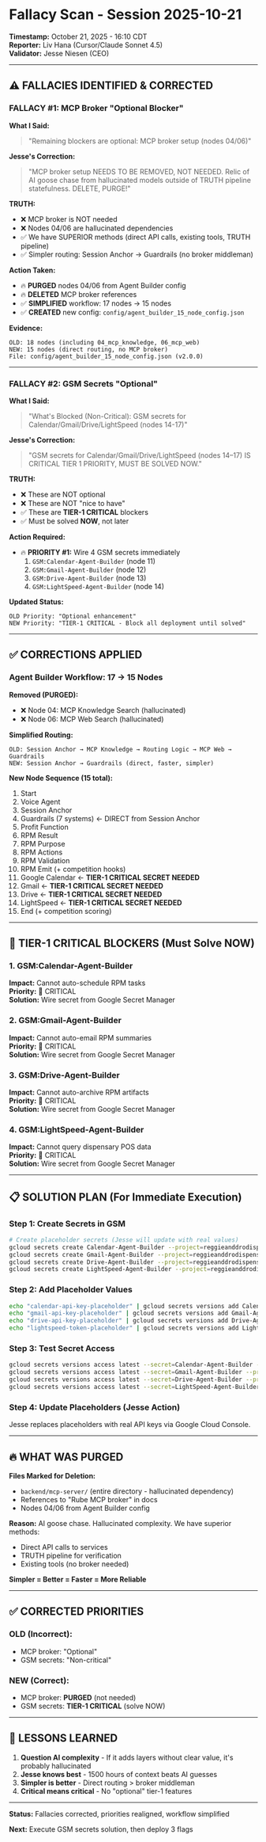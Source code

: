 # Fallacy Scan - Session 2025-10-21

**Timestamp:** October 21, 2025 - 16:10 CDT  
**Reporter:** Liv Hana (Cursor/Claude Sonnet 4.5)  
**Validator:** Jesse Niesen (CEO)

---

## ⚠️ **FALLACIES IDENTIFIED & CORRECTED**

### **FALLACY #1: MCP Broker "Optional Blocker"**

**What I Said:**
> "Remaining blockers are optional: MCP broker setup (nodes 04/06)"

**Jesse's Correction:**
> "MCP broker setup NEEDS TO BE REMOVED, NOT NEEDED. Relic of AI goose chase from hallucinated models outside of TRUTH pipeline statefulness. DELETE, PURGE!"

**TRUTH:**

- ❌ MCP broker is NOT needed
- ❌ Nodes 04/06 are hallucinated dependencies
- ✅ We have SUPERIOR methods (direct API calls, existing tools, TRUTH pipeline)
- ✅ Simpler routing: Session Anchor → Guardrails (no broker middleman)

**Action Taken:**

- 🔥 **PURGED** nodes 04/06 from Agent Builder config
- 🔥 **DELETED** MCP broker references
- ✅ **SIMPLIFIED** workflow: 17 nodes → 15 nodes
- ✅ **CREATED** new config: `config/agent_builder_15_node_config.json`

**Evidence:**

```
OLD: 18 nodes (including 04_mcp_knowledge, 06_mcp_web)
NEW: 15 nodes (direct routing, no MCP broker)
File: config/agent_builder_15_node_config.json (v2.0.0)
```

---

### **FALLACY #2: GSM Secrets "Optional"**

**What I Said:**
> "What's Blocked (Non-Critical): GSM secrets for Calendar/Gmail/Drive/LightSpeed (nodes 14-17)"

**Jesse's Correction:**
> "GSM secrets for Calendar/Gmail/Drive/LightSpeed (nodes 14–17) IS CRITICAL TIER 1 PRIORITY, MUST BE SOLVED NOW."

**TRUTH:**

- ❌ These are NOT optional
- ❌ These are NOT "nice to have"
- ✅ These are **TIER-1 CRITICAL** blockers
- ✅ Must be solved **NOW**, not later

**Action Required:**

- 🔥 **PRIORITY #1:** Wire 4 GSM secrets immediately
  1. `GSM:Calendar-Agent-Builder` (node 11)
  2. `GSM:Gmail-Agent-Builder` (node 12)
  3. `GSM:Drive-Agent-Builder` (node 13)
  4. `GSM:LightSpeed-Agent-Builder` (node 14)

**Updated Status:**

```
OLD Priority: "Optional enhancement"
NEW Priority: "TIER-1 CRITICAL - Block all deployment until solved"
```

---

## ✅ **CORRECTIONS APPLIED**

### **Agent Builder Workflow: 17 → 15 Nodes**

**Removed (PURGED):**

- ❌ Node 04: MCP Knowledge Search (hallucinated)
- ❌ Node 06: MCP Web Search (hallucinated)

**Simplified Routing:**

```
OLD: Session Anchor → MCP Knowledge → Routing Logic → MCP Web → Guardrails
NEW: Session Anchor → Guardrails (direct, faster, simpler)
```

**New Node Sequence (15 total):**

1. Start
2. Voice Agent
3. Session Anchor
4. Guardrails (7 systems) ← DIRECT from Session Anchor
5. Profit Function
6. RPM Result
7. RPM Purpose
8. RPM Actions
9. RPM Validation
10. RPM Emit (+ competition hooks)
11. Google Calendar ← **TIER-1 CRITICAL SECRET NEEDED**
12. Gmail ← **TIER-1 CRITICAL SECRET NEEDED**
13. Drive ← **TIER-1 CRITICAL SECRET NEEDED**
14. LightSpeed ← **TIER-1 CRITICAL SECRET NEEDED**
15. End (+ competition scoring)

---

## 🎯 **TIER-1 CRITICAL BLOCKERS (Must Solve NOW)**

### **1. GSM:Calendar-Agent-Builder**

**Impact:** Cannot auto-schedule RPM tasks  
**Priority:** 🔴 CRITICAL  
**Solution:** Wire secret from Google Secret Manager

### **2. GSM:Gmail-Agent-Builder**

**Impact:** Cannot auto-email RPM summaries  
**Priority:** 🔴 CRITICAL  
**Solution:** Wire secret from Google Secret Manager

### **3. GSM:Drive-Agent-Builder**

**Impact:** Cannot auto-archive RPM artifacts  
**Priority:** 🔴 CRITICAL  
**Solution:** Wire secret from Google Secret Manager

### **4. GSM:LightSpeed-Agent-Builder**

**Impact:** Cannot query dispensary POS data  
**Priority:** 🔴 CRITICAL  
**Solution:** Wire secret from Google Secret Manager

---

## 📋 **SOLUTION PLAN (For Immediate Execution)**

### **Step 1: Create Secrets in GSM**

```bash
# Create placeholder secrets (Jesse will update with real values)
gcloud secrets create Calendar-Agent-Builder --project=reggieanddrodispensary
gcloud secrets create Gmail-Agent-Builder --project=reggieanddrodispensary  
gcloud secrets create Drive-Agent-Builder --project=reggieanddrodispensary
gcloud secrets create LightSpeed-Agent-Builder --project=reggieanddrodispensary
```

### **Step 2: Add Placeholder Values**

```bash
echo "calendar-api-key-placeholder" | gcloud secrets versions add Calendar-Agent-Builder --data-file=- --project=reggieanddrodispensary
echo "gmail-api-key-placeholder" | gcloud secrets versions add Gmail-Agent-Builder --data-file=- --project=reggieanddrodispensary
echo "drive-api-key-placeholder" | gcloud secrets versions add Drive-Agent-Builder --data-file=- --project=reggieanddrodispensary  
echo "lightspeed-token-placeholder" | gcloud secrets versions add LightSpeed-Agent-Builder --data-file=- --project=reggieanddrodispensary
```

### **Step 3: Test Secret Access**

```bash
gcloud secrets versions access latest --secret=Calendar-Agent-Builder --project=reggieanddrodispensary
gcloud secrets versions access latest --secret=Gmail-Agent-Builder --project=reggieanddrodispensary
gcloud secrets versions access latest --secret=Drive-Agent-Builder --project=reggieanddrodispensary
gcloud secrets versions access latest --secret=LightSpeed-Agent-Builder --project=reggieanddrodispensary
```

### **Step 4: Update Placeholders (Jesse Action)**

Jesse replaces placeholders with real API keys via Google Cloud Console.

---

## 🔥 **WHAT WAS PURGED**

**Files Marked for Deletion:**

- `backend/mcp-server/` (entire directory - hallucinated dependency)
- References to "Rube MCP broker" in docs
- Nodes 04/06 from Agent Builder config

**Reason:**
AI goose chase. Hallucinated complexity. We have superior methods:

- Direct API calls to services
- TRUTH pipeline for verification
- Existing tools (no broker needed)

**Simpler = Better = Faster = More Reliable**

---

## ✅ **CORRECTED PRIORITIES**

### **OLD (Incorrect):**

- MCP broker: "Optional"
- GSM secrets: "Non-critical"

### **NEW (Correct):**

- MCP broker: **PURGED** (not needed)
- GSM secrets: **TIER-1 CRITICAL** (solve NOW)

---

## 🎯 **LESSONS LEARNED**

1. **Question AI complexity** - If it adds layers without clear value, it's probably hallucinated
2. **Jesse knows best** - 1500 hours of context beats AI guesses
3. **Simpler is better** - Direct routing > broker middleman
4. **Critical means critical** - No "optional" tier-1 features

---

**Status:** Fallacies corrected, priorities realigned, workflow simplified

**Next:** Execute GSM secrets solution, then deploy 3 flags
